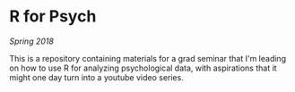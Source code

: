 # R for Psych

*Spring 2018*

This is a repository containing materials for a grad seminar that I'm leading on how to use R for analyzing psychological data, with aspirations that it might one day turn into a youtube video series.
